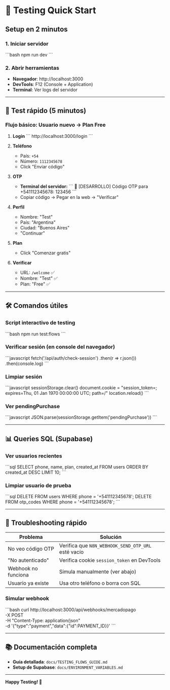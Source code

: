 # 🚀 Testing Quick Start

## Setup en 2 minutos

### 1. Iniciar servidor
\`\`\`bash
npm run dev
\`\`\`

### 2. Abrir herramientas
- **Navegador**: http://localhost:3000
- **DevTools**: F12 (Console + Application)
- **Terminal**: Ver logs del servidor

---

## 🧪 Test rápido (5 minutos)

### Flujo básico: Usuario nuevo → Plan Free

1. **Login**
   \`\`\`
   http://localhost:3000/login
   \`\`\`

2. **Teléfono**
   - País: `+54`
   - Número: `1112345678`
   - Click "Enviar código"

3. **OTP**
   - **Terminal del servidor:**
     \`\`\`
     📱 [DESARROLLO] Código OTP para +541112345678: 123456
     \`\`\`
   - Copiar código → Pegar en la web → "Verificar"

4. **Perfil**
   - Nombre: "Test"
   - País: "Argentina"
   - Ciudad: "Buenos Aires"
   - "Continuar"

5. **Plan**
   - Click "Comenzar gratis"

6. **Verificar**
   - URL: `/welcome` ✅
   - Nombre: "Test" ✅
   - Plan: "Free" ✅

---

## 🛠️ Comandos útiles

### Script interactivo de testing
\`\`\`bash
npm run test:flows
\`\`\`

### Verificar sesión (en console del navegador)
\`\`\`javascript
fetch('/api/auth/check-session')
  .then(r => r.json())
  .then(console.log)
\`\`\`

### Limpiar sesión
\`\`\`javascript
sessionStorage.clear()
document.cookie = "session_token=; expires=Thu, 01 Jan 1970 00:00:00 UTC; path=/"
location.reload()
\`\`\`

### Ver pendingPurchase
\`\`\`javascript
JSON.parse(sessionStorage.getItem('pendingPurchase'))
\`\`\`

---

## 📊 Queries SQL (Supabase)

### Ver usuarios recientes
\`\`\`sql
SELECT phone, name, plan, created_at 
FROM users 
ORDER BY created_at DESC 
LIMIT 10;
\`\`\`

### Limpiar usuario de prueba
\`\`\`sql
DELETE FROM users WHERE phone = '+541112345678';
DELETE FROM otp_codes WHERE phone = '+541112345678';
\`\`\`

---

## 🐛 Troubleshooting rápido

| Problema | Solución |
|----------|----------|
| No veo código OTP | Verifica que `N8N_WEBHOOK_SEND_OTP_URL` esté vacío |
| "No autenticado" | Verifica cookie `session_token` en DevTools |
| Webhook no funciona | Simula manualmente (ver abajo) |
| Usuario ya existe | Usa otro teléfono o borra con SQL |

### Simular webhook
\`\`\`bash
curl http://localhost:3000/api/webhooks/mercadopago \
  -X POST \
  -H "Content-Type: application/json" \
  -d '{"type":"payment","data":{"id":PAYMENT_ID}}'
\`\`\`

---

## 📚 Documentación completa

- **Guía detallada**: `docs/TESTING_FLOWS_GUIDE.md`
- **Setup de Supabase**: `docs/ENVIRONMENT_VARIABLES.md`

---

**Happy Testing! 🎉**
